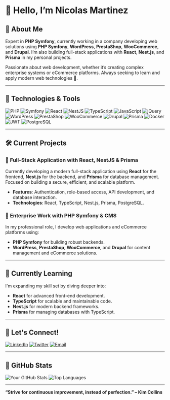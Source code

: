 # 👋 Hello, I’m Nicolas Martinez

## 🌟 About Me
Expert in **PHP Symfony**, currently working in a company developing web solutions using **PHP Symfony**, **WordPress**, **PrestaShop**, **WooCommerce**, and **Drupal**. I’m also building full-stack applications with **React**, **Nest.js**, and **Prisma** in my personal projects.

Passionate about web development, whether it’s creating complex enterprise systems or eCommerce platforms. Always seeking to learn and apply modern web technologies 🚀.

---

## 🚀 Technologies & Tools

![PHP](https://img.shields.io/badge/PHP-777BB4?style=for-the-badge&logo=php&logoColor=white)
![Symfony](https://img.shields.io/badge/Symfony-000000?style=for-the-badge&logo=symfony&logoColor=white)
![React](https://img.shields.io/badge/React-61DAFB?style=for-the-badge&logo=react&logoColor=white)
![NestJS](https://img.shields.io/badge/NestJS-E0234E?style=for-the-badge&logo=nestjs&logoColor=white)
![TypeScript](https://img.shields.io/badge/TypeScript-007ACC?style=for-the-badge&logo=typescript&logoColor=white)
![JavaScript](https://img.shields.io/badge/JavaScript-F7DF1E?style=for-the-badge&logo=javascript&logoColor=black)
![jQuery](https://img.shields.io/badge/jQuery-0769AD?style=for-the-badge&logo=jquery&logoColor=white)
![WordPress](https://img.shields.io/badge/WordPress-21759B?style=for-the-badge&logo=wordpress&logoColor=white)
![PrestaShop](https://img.shields.io/badge/PrestaShop-DF0067?style=for-the-badge&logo=prestashop&logoColor=white)
![WooCommerce](https://img.shields.io/badge/WooCommerce-96588A?style=for-the-badge&logo=woocommerce&logoColor=white)
![Drupal](https://img.shields.io/badge/Drupal-0678BE?style=for-the-badge&logo=drupal&logoColor=white)
![Prisma](https://img.shields.io/badge/Prisma-2D3748?style=for-the-badge&logo=prisma&logoColor=white)
![Docker](https://img.shields.io/badge/Docker-2496ED?style=for-the-badge&logo=docker&logoColor=white)
![JWT](https://img.shields.io/badge/JWT-000000?style=for-the-badge&logo=JSON%20web%20tokens)
![PostgreSQL](https://img.shields.io/badge/PostgreSQL-4169E1?style=for-the-badge&logo=postgresql&logoColor=white)


---

## 🛠️ Current Projects
### 🔐 **Full-Stack Application with React, NestJS & Prisma**
Currently developing a modern full-stack application using **React** for the frontend, **Nest.js** for the backend, and **Prisma** for database management. Focused on building a secure, efficient, and scalable platform.

- **Features**: Authentication, role-based access, API development, and database interaction.
- **Technologies**: React, TypeScript, Nest.js, Prisma, PostgreSQL.

### 💼 **Enterprise Work with PHP Symfony & CMS**
In my professional role, I develop web applications and eCommerce platforms using:
- **PHP Symfony** for building robust backends.
- **WordPress**, **PrestaShop**, **WooCommerce**, and **Drupal** for content management and eCommerce solutions.

---

## 🧠 Currently Learning
I'm expanding my skill set by diving deeper into:
- **React** for advanced front-end development.
- **TypeScript** for scalable and maintainable code.
- **Nest.js** for modern backend frameworks.
- **Prisma** for managing databases with TypeScript.

---

## 💬 Let's Connect!
[![LinkedIn](https://img.shields.io/badge/LinkedIn-0077B5?style=for-the-badge&logo=linkedin&logoColor=white)](https://www.linkedin.com/in/tonprofil)
[![Twitter](https://img.shields.io/badge/Twitter-1DA1F2?style=for-the-badge&logo=twitter&logoColor=white)](https://twitter.com/tonprofil)
[![Email](https://img.shields.io/badge/Email-D14836?style=for-the-badge&logo=gmail&logoColor=white)](mailto:tonemail@example.com)

---

## 🎨 GitHub Stats

![Your GitHub Stats](https://github-readme-stats.vercel.app/api?username=Nico13M&show_icons=true&theme=radical)
![Top Languages](https://github-readme-stats.vercel.app/api/top-langs/?username=Nico13M&layout=compact&theme=radical)

---

**“Strive for continuous improvement, instead of perfection.” – Kim Collins**

